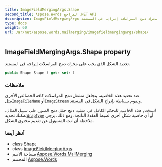 ```yaml
---
title: ImageFieldMergingArgs.Shape
second_title: Aspose.Words لمراجع .NET API
description: ImageFieldMergingArgs ملكية. تحديد الشكل الذي يجب على محرك دمج المراسلات إدراجه في المستند.
type: docs
weight: 60
url: /ar/net/aspose.words.mailmerging/imagefieldmergingargs/shape/
---
```

## ImageFieldMergingArgs.Shape property

تحديد الشكل الذي يجب على محرك دمج المراسلات إدراجه في المستند.

```csharp
public Shape Shape { get; set; }
```

### ملاحظات

عند تحديد هذه الخاصية، يتجاهل مشغل دمج المراسلات كافة الخصائص الأخرى مثل[`ImageFileName`](../imagefilename/) أو[`ImageStream`](../imagestream/) ويقوم ببساطة بإدراج الشكل في المستند.

استخدم هذه الخاصية للتحكم الكامل في عملية دمج حقل دمج الصور. على سبيل المثال، يمكنك تحديد[`WrapType`](../../../aspose.words.drawing/shapebase/wraptype/) أو أي خاصية شكل أخرى لضبط العقدة الناتجة. ومع ذلك، يرجى ملاحظة أن أنت المسؤول عن تقديم محتوى الشكل.

### أنظر أيضا

* class [Shape](../../../aspose.words.drawing/shape/)
* class [ImageFieldMergingArgs](../)
* مساحة الاسم [Aspose.Words.MailMerging](../../imagefieldmergingargs/)
* المجسم [Aspose.Words](../../../)


